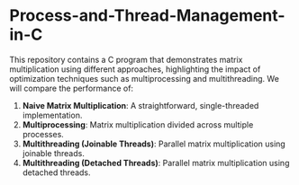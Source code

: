 # Process-and-Thread-Management-in-C
This repository contains a C program that demonstrates matrix multiplication using different approaches, highlighting the impact of optimization techniques such as multiprocessing and multithreading. We will compare the performance of:

1. **Naive Matrix Multiplication**: A straightforward, single-threaded implementation.
2. **Multiprocessing**: Matrix multiplication divided across multiple processes.
3. **Multithreading (Joinable Threads)**: Parallel matrix multiplication using joinable threads.
4. **Multithreading (Detached Threads)**: Parallel matrix multiplication using detached threads.



